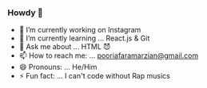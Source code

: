 ### Howdy 👋


- 🔭 I’m currently working on Instagram
- 🌱 I’m currently learning ... React.js & Git
- 💬 Ask me about ... HTML 😈
- 📫 How to reach me: ... pooriafaramarzian@gmail.com
- 😄 Pronouns: ... He/Him
- ⚡ Fun fact: ... I can't code without Rap musics
